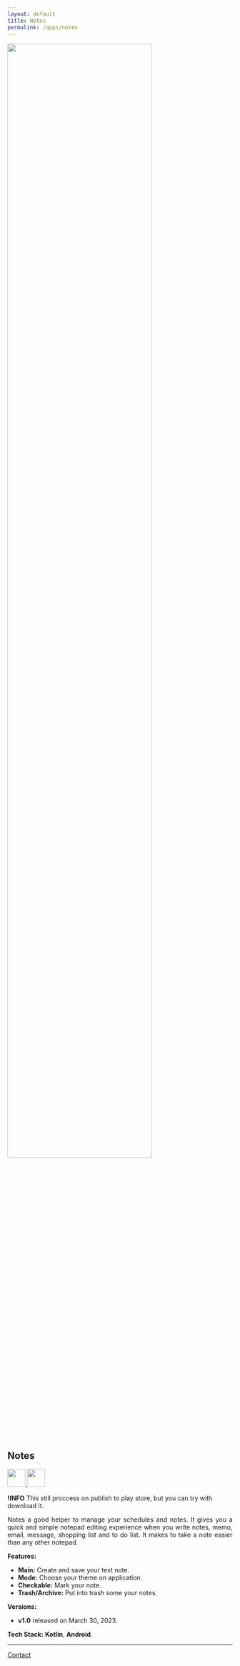 ```yaml
---
layout: default
title: Notes
permalink: /apps/notes
---
```


<div class="text-center">
  <picture>
    <source srcset="{{ site.baseurl }}/assets/apps/notes/notes-prev.jpg" width="80%" media="(prefers-color-scheme: dark)">
    <img src="{{ site.baseurl }}/assets/apps/notes/notes-prev.png" width="80%">
  </picture>
</div>

## Notes

<p class="no-marker-link">
<a href="https://drive.google.com/file/d/1_4Qo54Y3WXCP6j-xzq-plEgUcEcRbiKW/view?usp=sharing" target="_blank">
  <picture>
      <source srcset="{{ site.baseurl }}/assets/badges/touch.svg" height="40">
      <img src="{{ site.baseurl }}/assets/badges/touch.svg" height="40">
  </picture>
</a>
<a href="{{ site.links.notes }}" target="_blank"  class="pe-none" tabindex="-1" aria-disabled="true">
  <picture>
      <source srcset="{{ site.baseurl }}/assets/badges/google-play-store-badge.svg" height="40">
      <img src="{{ site.baseurl }}/assets/badges/google-play-store-badge.svg" height="40">
  </picture>
</a>
</p>

**!INFO** This still proccess on publish to play store, but you can try with download it.

<p align="justify">
Notes a good helper to manage your schedules and notes. It gives you a quick and simple notepad editing experience when you write notes, memo, email, message, shopping list and to do list. It makes to take a note easier than any other notepad.
</p>

**Features:**
- **Main:** Create and save your text note.
- **Mode:** Choose your theme on application.
- **Checkable:** Mark your note.
- **Trash/Archive:** Put into trash some your notes.

**Versions:**
- **v1.0** released on March 30, 2023.

**Tech Stack:** **Kotlin**, **Android**.

---

<a href="mailto:gusrylmubarok@gmail.com">Contact</a>
